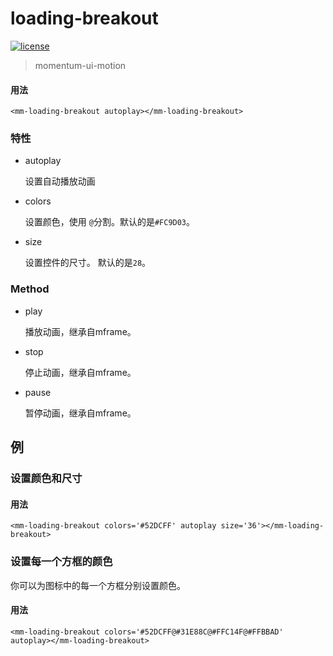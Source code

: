 <!-- 
---
date: 2020/5/27 11:00:00
---
-->
# loading-breakout

[![license](https://img.shields.io/github/license/momentum-design/momentum-ui.svg?color=blueviolet)](https://github.com/momentum-design/momentum-ui/blob/master/charts/LICENSE)

> momentum-ui-motion

#### 用法

<!--#html1#-->
```
<mm-loading-breakout autoplay></mm-loading-breakout>
```

### 特性

+ autoplay

	设置自动播放动画

+ colors

	设置颜色，使用 ```@```分割。默认的是```#FC9D03```。

+ size

	设置控件的尺寸。 默认的是```28```。

### Method

+ play

	播放动画，继承自mframe。

+ stop

	停止动画，继承自mframe。

+ pause

	暂停动画，继承自mframe。

## 例

### 设置颜色和尺寸

#### 用法

<!--#html2#-->
```
<mm-loading-breakout colors='#52DCFF' autoplay size='36'></mm-loading-breakout>
```

### 设置每一个方框的颜色

你可以为图标中的每一个方框分别设置颜色。

#### 用法

<!--#html3#-->
```
<mm-loading-breakout colors='#52DCFF@#31E88C@#FFC14F@#FFBBAD' autoplay></mm-loading-breakout>
```
